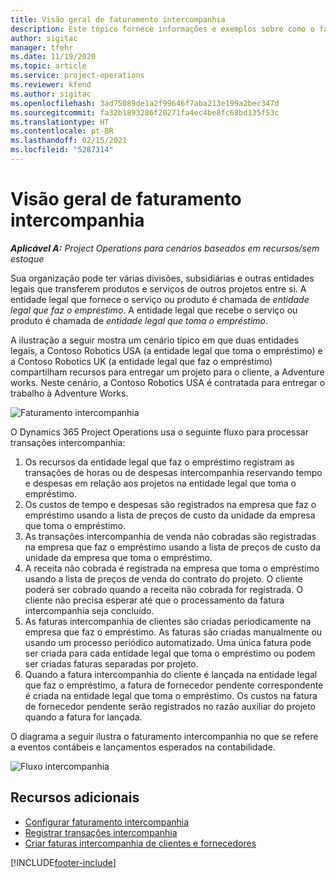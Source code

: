 ```yaml
---
title: Visão geral de faturamento intercompanhia
description: Este tópico fornece informações e exemplos sobre como o faturamento intercompanhia de projetos.
author: sigitac
manager: tfehr
ms.date: 11/19/2020
ms.topic: article
ms.service: project-operations
ms.reviewer: kfend
ms.author: sigitac
ms.openlocfilehash: 3ad75089de1a2f99646f7aba213e199a2bec347d
ms.sourcegitcommit: fa32b1893286f20271fa4ec4be8fc68bd135f53c
ms.translationtype: HT
ms.contentlocale: pt-BR
ms.lasthandoff: 02/15/2021
ms.locfileid: "5287314"
---
```

# <a name="intercompany-invoicing-overview"></a>Visão geral de faturamento intercompanhia

_**Aplicável A:** Project Operations para cenários baseados em recursos/sem estoque_

Sua organização pode ter várias divisões, subsidiárias e outras entidades legais que transferem produtos e serviços de outros projetos entre si. A entidade legal que fornece o serviço ou produto é chamada de *entidade legal que faz o empréstimo*. A entidade legal que recebe o serviço ou produto é chamada de *entidade legal que toma o empréstimo*.

A ilustração a seguir mostra um cenário típico em que duas entidades legais, a Contoso Robotics USA (a entidade legal que toma o empréstimo) e a Contoso Robotics UK (a entidade legal que faz o empréstimo) compartilham recursos para entregar um projeto para o cliente, a Adventure works. Neste cenário, a Contoso Robotics USA é contratada para entregar o trabalho à Adventure Works.

![Faturamento intercompanhia](./media/IntercompanyScenario.png) 

O Dynamics 365 Project Operations usa o seguinte fluxo para processar transações intercompanhia:

1. Os recursos da entidade legal que faz o empréstimo registram as transações de horas ou de despesas intercompanhia reservando tempo e despesas em relação aos projetos na entidade legal que toma o empréstimo.
2. Os custos de tempo e despesas são registrados na empresa que faz o empréstimo usando a lista de preços de custo da unidade da empresa que toma o empréstimo.
3. As transações intercompanhia de venda não cobradas são registradas na empresa que faz o empréstimo usando a lista de preços de custo da unidade da empresa que toma o empréstimo.
4. A receita não cobrada é registrada na empresa que toma o empréstimo usando a lista de preços de venda do contrato do projeto. O cliente poderá ser cobrado quando a receita não cobrada for registrada. O cliente não precisa esperar até que o processamento da fatura intercompanhia seja concluído.
5. As faturas intercompanhia de clientes são criadas periodicamente na empresa que faz o empréstimo. As faturas são criadas manualmente ou usando um processo periódico automatizado. Uma única fatura pode ser criada para cada entidade legal que toma o empréstimo ou podem ser criadas faturas separadas por projeto.
6. Quando a fatura intercompanhia do cliente é lançada na entidade legal que faz o empréstimo, a fatura de fornecedor pendente correspondente é criada na entidade legal que toma o empréstimo. Os custos na fatura de fornecedor pendente serão registrados no razão auxiliar do projeto quando a fatura for lançada.

O diagrama a seguir ilustra o faturamento intercompanhia no que se refere a eventos contábeis e lançamentos esperados na contabilidade.

![Fluxo intercompanhia](./media/IntercompanyFlow.png)

## <a name="additional-resources"></a>Recursos adicionais

- [Configurar faturamento intercompanhia](configure-intercompany-invoicing.md)
- [Registrar transações intercompanhia](create-intercompany-transactions.md)
- [Criar faturas intercompanhia de clientes e fornecedores](create-intercompany-customer-vendor-invoices.md)


[!INCLUDE[footer-include](../includes/footer-banner.md)]